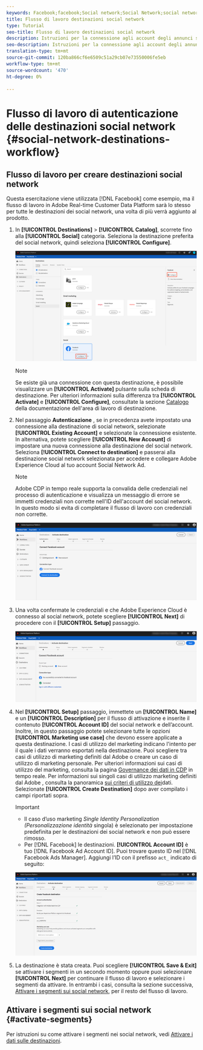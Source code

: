 ```yaml
---
keywords: Facebook;facebook;Social network;Social Network;social network authentication;Social network authentication
title: Flusso di lavoro destinazioni social network
type: Tutorial
seo-title: Flusso di lavoro destinazioni social network
description: Istruzioni per la connessione agli account degli annunci social network
seo-description: Istruzioni per la connessione agli account degli annunci social network
translation-type: tm+mt
source-git-commit: 120ba866cf6e6509c51a29cb07e73550006fe5eb
workflow-type: tm+mt
source-wordcount: '470'
ht-degree: 0%

---
```



# Flusso di lavoro di autenticazione delle destinazioni social network {#social-network-destinations-workflow}

## Flusso di lavoro per creare destinazioni social network

Questa esercitazione viene utilizzata [!DNL Facebook] come esempio, ma il flusso di lavoro in  Adobe Real-time Customer Data Platform sarà lo stesso per tutte le destinazioni dei social network, una volta di più verrà aggiunto al prodotto.

1. In **[!UICONTROL Destinations]** > **[!UICONTROL Catalog]**, scorrete fino alla **[!UICONTROL Social]** categoria. Seleziona la destinazione preferita del social network, quindi seleziona **[!UICONTROL Configure]**.

   ![Connessione alla destinazione social network](/help/rtcdp/destinations/assets/facebook-catalog-view.png)

   >[!NOTE]
   >
   >Se esiste già una connessione con questa destinazione, è possibile visualizzare un **[!UICONTROL Activate]** pulsante sulla scheda di destinazione. Per ulteriori informazioni sulla differenza tra **[!UICONTROL Activate]** e **[!UICONTROL Configure]**, consultate la sezione [Catalogo](/help/rtcdp/destinations/destinations-workspace.md#catalog) della documentazione dell&#39;area di lavoro di destinazione.

2. Nel passaggio **Autenticazione** , se in precedenza avete impostato una connessione alla destinazione di social network, selezionate **[!UICONTROL Existing Account]** e selezionate la connessione esistente. In alternativa, potete scegliere **[!UICONTROL New Account]** di impostare una nuova connessione alla destinazione del social network. Seleziona **[!UICONTROL Connect to destination]** e passerai alla destinazione social network selezionata per accedere e collegare Adobe Experience Cloud al tuo account Social Network Ad.

   >[!NOTE]
   >
   > Adobe CDP in tempo reale supporta la convalida delle credenziali nel processo di autenticazione e visualizza un messaggio di errore se immetti credenziali non corrette nell&#39;ID dell&#39;account del social network. In questo modo si evita di completare il flusso di lavoro con credenziali non corrette.

   ![Connessione alla destinazione social network - passaggio di autenticazione](/help/rtcdp/destinations/assets/facebook-pre-connect-view.png)

3. Una volta confermate le credenziali e che Adobe Experience Cloud è connesso al social network, potete scegliere **[!UICONTROL Next]** di procedere con il **[!UICONTROL Setup]** passaggio.

   ![Credenziali confermate](/help/rtcdp/destinations/assets/facebook-post-connection-view.png)

4. Nel **[!UICONTROL Setup]** passaggio, immettete un **[!UICONTROL Name]** e un **[!UICONTROL Description]** per il flusso di attivazione e inserite il contenuto **[!UICONTROL Account ID]** del social network e dell’account. <br> Inoltre, in questo passaggio potete selezionare tutte le opzioni **[!UICONTROL Marketing use case]** che devono essere applicate a questa destinazione. I casi di utilizzo del marketing indicano l&#39;intento per il quale i dati verranno esportati nella destinazione. Puoi scegliere tra  casi di utilizzo di marketing definiti dal Adobe o creare un caso di utilizzo di marketing personale. Per ulteriori informazioni sui casi di utilizzo del marketing, consulta la pagina [Governance dei dati in CDP](/help/rtcdp/privacy/data-governance-overview.md#destinations) in tempo reale. Per informazioni sui singoli casi di utilizzo marketing definiti dal Adobe , consulta la panoramica [sui criteri di utilizzo dei](/help/data-governance/policies/overview.md#core-actions)dati. <br> Selezionate **[!UICONTROL Create Destination]** dopo aver compilato i campi riportati sopra.

   >[!IMPORTANT]
   >
   > * Il caso d’uso marketing *Single Identity Personalization (Personalizzazione identità* singola) è selezionato per impostazione predefinita per le destinazioni dei social network e non può essere rimosso.
   > * Per [!DNL Facebook] le destinazioni. **[!UICONTROL Account ID]** è tuo [!DNL Facebook Ad Account ID]. Puoi trovare questo ID nel [!DNL Facebook Ads Manager]. Aggiungi l’ID con il prefisso `act_` indicato di seguito:


   ![Connessione alla destinazione social network - passaggio di configurazione](/help/rtcdp/destinations/assets/social-networks-setup-step.png)

5. La destinazione è stata creata. Puoi scegliere **[!UICONTROL Save & Exit]** se attivare i segmenti in un secondo momento oppure puoi selezionare **[!UICONTROL Next]** per continuare il flusso di lavoro e selezionare i segmenti da attivare. In entrambi i casi, consulta la sezione successiva, [Attivare i segmenti sui social network](#activate-segments), per il resto del flusso di lavoro.

## Attivare i segmenti sui social network {#activate-segments}

Per istruzioni su come attivare i segmenti nei social network, vedi [Attivare i dati sulle destinazioni](/help/rtcdp/destinations/activate-destinations.md).